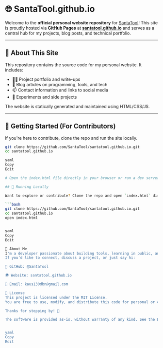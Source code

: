 # 🌐 SantaTool.github.io

Welcome to the **official personal website repository** for [SantaTool](https://github.com/SantaTool)! This site is proudly hosted via **GitHub Pages** at **[santatool.github.io](https://santatool.github.io)** and serves as a central hub for my projects, blog posts, and technical portfolio.

---

## 🧰 About This Site

This repository contains the source code for my personal website. It includes:

- 🧑‍💻 Project portfolio and write-ups
- 📝 Blog articles on programming, tools, and tech
- 📫 Contact information and links to social media
- 🧪 Experiments and side projects

The website is statically generated and maintained using HTML/CSS/JS.

---

## 🚀 Getting Started (For Contributors)

If you're here to contribute, clone the repo and run the site locally.

```bash
git clone https://github.com/SantaTool/santatool.github.io.git
cd santatool.github.io

yaml
Copy
Edit

# Open the index.html file directly in your browser or run a dev server depending on setup

## 🚀 Running Locally

Want to explore or contribute? Clone the repo and open `index.html` directly in your browser:

```bash
git clone https://github.com/SantaTool/santatool.github.io.git
cd santatool.github.io
open index.html


yaml
Copy
Edit

👤 About Me
I'm a developer passionate about building tools, learning in public, and making tech more accessible. I use this site as both a portfolio and playground.
If you’d like to connect, discuss a project, or just say hi:

🔗 GitHub: @SantaTool

🌍 Website: santatool.github.io

📧 Email: kaus130dbn@gmail.com

📝 License
This project is licensed under the MIT License.
You are free to use, modify, and distribute this code for personal or commercial purposes.

Thanks for stopping by! 🎅

The software is provided as-is, without warranty of any kind. See the LICENSE file for details.


yaml
Copy
Edit
